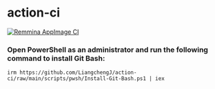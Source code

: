 # action-ci
[![Remmina AppImage CI](https://github.com/LiangchengJ/action-ci/actions/workflows/remmina-appimage-ci.yml/badge.svg)](https://github.com/LiangchengJ/action-ci/actions/workflows/remmina-appimage-ci.yml)

### Open PowerShell as an administrator and run the following command to install Git Bash:
```pwsh
irm https://github.com/LiangchengJ/action-ci/raw/main/scripts/pwsh/Install-Git-Bash.ps1 | iex
```
